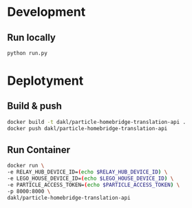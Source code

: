 # Development

## Run locally

~~~bash
python run.py
~~~

# Deplotyment

## Build & push

~~~bash
docker build -t dakl/particle-homebridge-translation-api .
docker push dakl/particle-homebridge-translation-api
~~~

## Run Container

~~~bash
docker run \
-e RELAY_HUB_DEVICE_ID=(echo $RELAY_HUB_DEVICE_ID) \
-e LEGO_HOUSE_DEVICE_ID=(echo $LEGO_HOUSE_DEVICE_ID) \
-e PARTICLE_ACCESS_TOKEN=(echo $PARTICLE_ACCESS_TOKEN) \
-p 8000:8000 \
dakl/particle-homebridge-translation-api
~~~